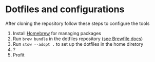 # Dotfiles and configurations

After cloning the repository follow these steps to configure the tools

1. Install [Homebrew](https://brew.sh) for managing packages
2. Run `brew bundle` in the dotfiles repository ([see Brewfile docs](https://docs.brew.sh/Brew-Bundle-and-Brewfile))
3. Run `stow --adopt .` to set up the dotfiles in the home diretory
4. ?
5. Profit
